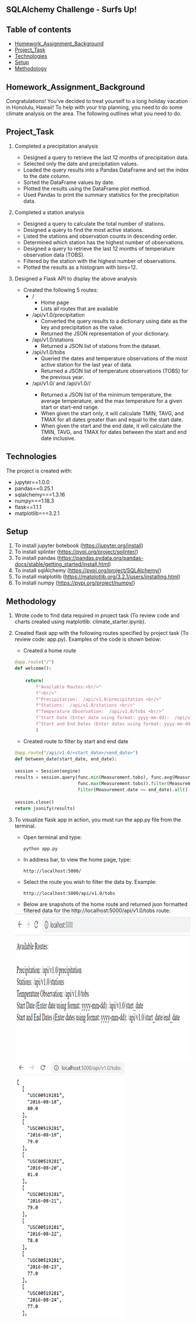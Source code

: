 ## SQLAlchemy Challenge - Surfs Up!

## Table of contents
* [Homework_Assignment_Background](##Homework_Assignment_Background)
* [Project_Task](##Project_Task)
* [Technologies](##Technologies)
* [Setup](##setup)
* [Methodology](##Methodology)


## Homework_Assignment_Background 

Congratulations! You've decided to treat yourself to a long holiday vacation in Honolulu, Hawaii! To help with your trip planning, you need to do some climate analysis on the area. The following outlines what you need to do.


## Project_Task 

1. Completed a precipitation analysis
    * Designed a query to retrieve the last 12 months of precipitation data.
    * Selected only the date and precipitation values.
    * Loaded the query results into a Pandas DataFrame and set the index to the date column.
    * Sorted the DataFrame values by date.
    * Plotted the results using the DataFrame plot method.
    * Used Pandas to print the summary statistics for the precipitation data.

2. Completed a station analysis
    * Designed a query to calculate the total number of stations.
    * Designed a query to find the most active stations.
    * Listed the stations and observation counts in descending order.
    * Determined which station has the highest number of observations.
    * Designed a query to retrieve the last 12 months of temperature observation data (TOBS).
    * Filtered by the station with the highest number of observations.
    * Plotted the results as a histogram with bins=12.

3. Designed a Flask API to display the above analysis
    * Created the following 5 routes:
        * /
            * Home page
            * Lists all routes that are available
        * /api/v1.0/precipitation
            * Converted the query results to a dictionary using date as the key and precipitation as the value.
            * Returned the JSON representation of your dictionary.
        * /api/v1.0/stations
            * Returned a JSON list of stations from the dataset.
        * /api/v1.0/tobs
            * Queried the dates and temperature observations of the most active station for the last year of data.
            * Returned a JSON list of temperature observations (TOBS) for the previous year.
        * /api/v1.0/<start> and /api/v1.0/<start>/<end>
            * Returned a JSON list of the minimum temperature, the average temperature, and the max temperature for a given start or start-end range.
            * When given the start only, it will calculate TMIN, TAVG, and TMAX for all dates greater than and equal to the start date.
            * When given the start and the end date, it will calculate the TMIN, TAVG, and TMAX for dates between the start and end date inclusive.


## Technologies
The project is created with:

* jupyter==1.0.0
* pandas==0.25.1
* sqlalchemy===1.3.16
* numpy===1.18.3
* flask==1.1.1
* matplotlib===3.2.1


## Setup
1. To install jupyter botebook (https://jupyter.org/install) 
2. To install splinter (https://pypi.org/project/splinter/)
3. To install pandas (https://pandas.pydata.org/pandas-docs/stable/getting_started/install.html)
4. To install sqlAlchemy (https://pypi.org/project/SQLAlchemy/)
5. To install matplotlib (https://matplotlib.org/3.2.1/users/installing.html)
6. To install numpy (https://pypi.org/project/numpy/)


## Methodology

1. Wrote code to find data required in project task (To review code and charts created using matplotlib: climate_starter.ipynb).  

2. Created flask app with the following routes specified by project task (To review code: app.py).  Examples of the code is shown below: 
    * Created a home route
    ```python
    @app.route("/")
    def welcome():
        
        return(
            f"Available Routes:<br/>"
            f"<br/>"
            f"Precipitation:  /api/v1.0/precipitation <br/>"
            f"Stations:  /api/v1.0/stations <br/>"
            f"Temperature Observation:  /api/v1.0/tobs <br/>"
            f"Start Date (Enter date using format: yyyy-mm-dd):  /api/v1.0/start_date <br/>"
            f"Start and End Dates (Enter dates using format: yyyy-mm-dd):  /api/v1.0/start_date/end_date <br/>"
            )   
    ```

    * Created route to filter by start and end date
    ```python
    @app.route("/api/v1.0/<start_date>/<end_date>")
    def between_date(start_date, end_date):

    session = Session(engine)
    results = session.query(func.min(Measurement.tobs), func.avg(Measurement.tobs), 
                            func.max(Measurement.tobs)).filter(Measurement.date >= start_date).\
                            filter(Measurement.date <= end_date).all()
  
    session.close()
    return jsonify(results)  
    ```

4. To visualize flask app in action, you must run the app.py file from the terminal. 

    * Open terminal and type:
        ```python
        python app.py
        ```
    * In address bar, to view the home page, type:
        ```
        http://localhost:5000/
        ```                                   
    * Select the route you wish to filter the data by.  Example:
        ```
        http://localhost:5000/api/v1.0/tobs
        ```
    * Below are snapshots of the home route and returned json formatted filtered data for the 
    http://localhost:5000/api/v1.0/tobs route:

    <img src="Images/final_hw1.png" width="500" height="400">

    <img src="Images/final_hw2.png" width="300" height="700">


